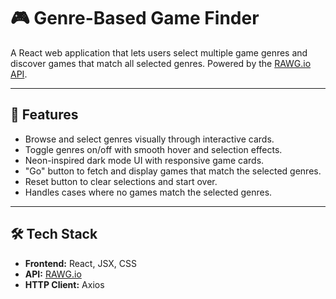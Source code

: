 # 🎮 Genre-Based Game Finder

A React web application that lets users select multiple game genres and discover games that match all selected genres. Powered by the [RAWG.io API](https://rawg.io/apidocs).

---

## 🚀 Features
- Browse and select genres visually through interactive cards.
- Toggle genres on/off with smooth hover and selection effects.
- Neon-inspired dark mode UI with responsive game cards.
- "Go" button to fetch and display games that match the selected genres.
- Reset button to clear selections and start over.
- Handles cases where no games match the selected genres.

---

## 🛠️ Tech Stack
- **Frontend:** React, JSX, CSS  
- **API:** [RAWG.io](https://rawg.io/apidocs)  
- **HTTP Client:** Axios  
